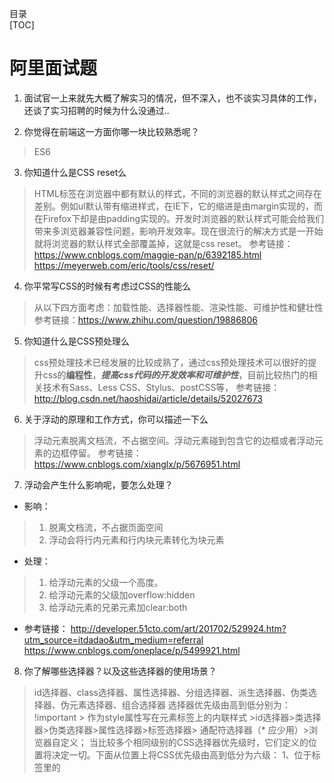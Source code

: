 目录   
[TOC]  

# 阿里面试题
1. 面试官一上来就先大概了解实习的情况，但不深入，也不谈实习具体的工作，还谈了实习招聘的时候为什么没通过..

2. 你觉得在前端这一方面你哪一块比较熟悉呢？
> ES6

3. 你知道什么是CSS reset么
> HTML标签在浏览器中都有默认的样式，不同的浏览器的默认样式之间存在差别。例如ul默认带有缩进样式，在IE下，它的缩进是由margin实现的，而在Firefox下却是由padding实现的。开发时浏览器的默认样式可能会给我们带来多浏览器兼容性问题，影响开发效率。现在很流行的解决方式是一开始就将浏览器的默认样式全部覆盖掉，这就是css reset。
参考链接：https://www.cnblogs.com/maggie-pan/p/6392185.html
https://meyerweb.com/eric/tools/css/reset/

4. 你平常写CSS的时候有考虑过CSS的性能么
> 从以下四方面考虑：加载性能、选择器性能、渲染性能、可维护性和健壮性
参考链接：https://www.zhihu.com/question/19886806

5. 你知道什么是CSS预处理么
> css预处理技术已经发展的比较成熟了，通过css预处理技术可以很好的提升css的**编程性**，_**提高css代码的开发效率和可维护性**_，目前比较热门的相关技术有Sass、Less CSS、Stylus、postCSS等，
参考链接：http://blog.csdn.net/haoshidai/article/details/52027673

6. 关于浮动的原理和工作方式，你可以描述一下么
> 浮动元素脱离文档流，不占据空间。浮动元素碰到包含它的边框或者浮动元素的边框停留。
> 参考链接：https://www.cnblogs.com/xianglx/p/5676951.html

7. 浮动会产生什么影响呢，要怎么处理？
- 影响：
> 1. 脱离文档流，不占据页面空间  
> 2. 浮动会将行内元素和行内块元素转化为块元素
- 处理：
> 1. 给浮动元素的父级一个高度。
> 2. 给浮动元素的父级加overflow:hidden
> 3. 给浮动元素的兄弟元素加clear:both
- 参考链接：
http://developer.51cto.com/art/201702/529924.htm?utm_source=itdadao&utm_medium=referral
https://www.cnblogs.com/oneplace/p/5499921.html

8. 你了解哪些选择器？以及这些选择器的使用场景？
> id选择器、class选择器、属性选择器、分组选择器、派生选择器、伪类选择器、伪元素选择器、组合选择器
选择器优先级由高到低分别为：
!important > 作为style属性写在元素标签上的内联样式 >id选择器>类选择器>伪类选择器>属性选择器>标签选择器> 通配符选择器（* 应少用）>浏览器自定义；
当比较多个相同级别的CSS选择器优先级时，它们定义的位置将决定一切。下面从位置上将CSS优先级由高到低分为六级：
1、位于<head/>标签里的<style/>中所定义的CSS拥有最高级的优先权。
2、第二级的优先属性由位于 <style/>标签中的 @import 引入样式表所定义。
3、第三级的优先属性由<link/>标签所引入的样式表定义。
4、第四级的优先属性由<link/>标签所引入的样式表内的 @import 导入样式表定义。
5、第五级优先的样式有用户设定。
6、最低级的优先权由浏览器默认。
参考链接：https://www.jianshu.com/p/df3179ea043a

9. 你知道它们的权重怎么计算么
> 　important > 内嵌样式 > ID > 类 > 标签 | 伪类 | 属性选择 > 伪对象 > 继承 > 通配符  
权重计算当然是--->内嵌样式 > 内部样式表 > 外联样式表  
第一等：代表内联样式，如: style=””，权值为1000。  
第二等：代表ID选择器，如：#content，权值为0100。  
第三等：代表类，伪类和属性选择器，如.content，权值为0010。  
第四等：代表类型选择器和伪元素选择器，如div p，权值为0001。  
通配符、子选择器、相邻选择器等的。如*、>、+,权值为0000。  
继承的样式没有权值。   
参考链接：https://www.cnblogs.com/dq-Leung/p/4213375.html

10. 你了解哪些布局？你平时有使用过什么布局实现？
> 浮动布局、盒式布局、flex的弹性布局、colume多列布局（仅部分浏览器支持）

11. 对于js你平常用什么框架？
> 以前用jquery，后来用的是vue和angular

12. 你从jQuery学到了什么？（跳坑了竟说自己看过源代码...然后不会说了..)
> - 黑箱/Black box 
> - noConflict的实现
> - 与原生js属性命名的转换
> - 特效Speed
> - .ready
> - 选择器
> > 链接：
http://www.jquerycn.cn/a_16686

13. js有哪些数据类型呢
> 字符串、数字、布尔、数组、对象、undefined和null
>> 参考链接：
http://www.w3school.com.cn/js/js_datatypes.asp

14. 这些数据类型，哪些是引用类型的呢
> 数组、对象、null
>> 参考链接：  
https://www.cnblogs.com/CandyManPing/p/5386767.html  
https://www.cnblogs.com/cxying93/p/6106469.html  

15. 你知道原型链么
> 构造函数、原型和实例
>> 参考链接： 
http://www.jb51.net/article/87426.htm
https://www.cnblogs.com/mikezhu/p/5814791.html

16. 说说函数表达式和函数声明的区别
> 1).以函数声明的方法定义的函数,函数名是必须的,而函数表达式的函数名是可选的.
2).以函数声明的方法定义的函数,函数可以在函数声明之前调用,而函数表达式的函数只能在声明之后调用.
3).以函数声明的方法定义的函数并不是真正的声明,它们仅仅可以出现在全局中,或者嵌套在其他的函数中,但是它们不能出现在循环,条件或者try/catch/finally中,而
    **函数表达式可以在任何地方声明**。
>>参考链接：
http://www.jb51.net/article/77484.htm

17. 你知道闭包么，为什么要使用闭包？
- 回答：我个人理解，闭包是就是函数中的函数，里面的函数可以访问外面函数的变量，外面的变量的是这个内部函数的一部分。
> **方便**用户调用函数。不必为了维护繁杂的外部状态而烦恼。
闭包是这样的。当一个函数在定义它的作用域以外的地方被调用时，它访问的依然是定义它时的作用域。这种现象称之为闭包。
具体用途有好多，常见的有==创建私有属性，函数柯里化==等等。
- 闭包的作用
1.使用闭包可以访问函数中的变量。
2.可以使变量长期保存在内存中，生命周期比较长。
 
- 加分项
闭包不能滥用，否则会导致内存泄露，影响网页的性能。闭包使用完了后，要立即释放资源，将引用变量指向null。
- 参考链接：
http://blog.csdn.net/lxcao/article/details/52744825

18. 你知道attribute和property的区别么
> 总结为一句话：attribute节点都是在HTML代码中可见的，而property只是一个普通的名值对属性。
> > 链接：
http://www.jb51.net/article/50686.htm
https://www.cnblogs.com/qianlegeqian/p/4227487.html

19. 你有了解过作用域链么
> 全局作用域、函数作用域、块级作用域（ES6中的 `{}`）
参考链接：
https://www.cnblogs.com/jianjianwoshi/p/4541007.html
20. 你对前端有什么理解？
> 1 前端它是一个工作，它的工作领域是浏览器，它即要跟美工、设计打交道又要懂点后台代码，知道ajax怎么从后台拿数据，接口怎么调用，最主要的是把美工的图合成完成的网页呈现在用户面前，需要实现网页的交互效果。
2 前端处于设计与后台的中间领域，起到承上启下的作用，这也要求前端工程师的知识面在横向上必须要广。服务器技术要懂，产品与交互也要懂。
3 它需要掌握三个基本的技能：HTML，CSS， javascript。另外还需要懂点PHP或者其他应用在Web上的编程语言。
前端工作师主要面向用户、浏览器、数据接口。
>>参考链接：
https://www.jianshu.com/p/e8f3c04b4b05

21. 你有什么规划？

22. 你觉得前端体系应该是怎样的？

23. 你有什么问题要问我？